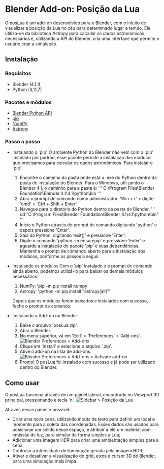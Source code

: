 # Blender Add-on: Posição da Lua
O posLua é um add-on desenvolvido para o Blender, com o intuito de visualizar a posição da Lua no céu para determinado lugar e tempo. Ele utiliza-se da biblioteca Astropy para calcular os dados astronômicos necessários e, utilizando a API do Blender, cria uma interface que permite o usuário criar a simulação.

## Instalação
### Requisitos
- Blender (4.1.1)
- Python (3,11,7)

### Pacotes e módulos
- [Blender Python API](https://docs.blender.org/api/current/index.html)
- [pip](https://pypi.org/project/pip/)
- [NumPy](https://numpy.org/)
- [Astropy](https://www.astropy.org/)

### Passo a passo
- Instalando o 'pip'
O ambiente Python do Blender não vem com o 'pip' instalado por padrão, esse pacote permite a instalação dos módulos que precisamos para calcular os dados astronômicos.
Para instalar o 'pip':
  1. Encontre o caminho da pasta onde está o .exe do Python dentro da pasta de instalação do Blender.
     Para o Windows, utilizando o Blender 4.1, o caminho para a pasta é:
     '''
     C:\Program Files\Blender Foundation\Blender 4.1\4.1\python\bin
     '''
  2. Abra o prompt de comando como administrador.
     'Win + r' > digite 'cmd' > 'Ctrl + Shift + Enter'
  3. Navegue para o diretório do Python dentro da pasta do Blender.
     '''
     cd "C:\Program Files\Blender Foundation\Blender 4.1\4.1\python\bin"
     '''
  4. Inicie o Python através do prompt de comando digitando 'python' e depois pressione 'Enter'.
  5. Saia do Python, digitando 'exit()' e pressione 'Enter'.
  6. Digite o comando 'python -m ensurepip' e pressione 'Enter' e aguarde a instalação do pacote 'pip' e suas dependências.
     Mantenha o prompt de comando aberto para a instalação dos módulos, conforme os passos a seguir.

- Instalando os módulos
  Com o 'pip' instalado e o prompt de comando ainda aberto, podemos utilizá-lo para baixar os demais módulos necessários.
  1. NumPy: 'pip -m pip install numpy'
  2. Astropy: 'python -m pip install "astropy[all]"'
 
  Depois que os módulos forem baixados e instalados com sucesso, feche o prompt de comando.

- Instalando o Add-on no Blender
  1. Baixe o arquivo 'posLua.zip'.
  2. Abra o Blender.
  3. No menu superior, vá em 'Edit' > 'Preferences' > 'Add-ons'.
     ![Blender Preferences > Add-ons](https://github.com/brunomarrega-usp/posicao-da-lua-blender/assets/165938265/05e6961d-a743-4a2c-b6f5-7de788886ddd)
  4. Clique em 'Install' e selecione o arquivo '.zip'.
  5. Ative o add-on na lista de add-ons.
     ![Blender Preferences > Add-ons > Activate add-on](https://github.com/brunomarrega-usp/posicao-da-lua-blender/assets/165938265/f8057b0f-68c3-4e88-af73-04e9fa5050ed) 
  6. Pronto! O posLua foi instalado com sucesso e já pode ser utilizado dentro do Blender.
 
## Como usar
O posLua funciona através de um painel lateral, encontrado no Viewport 3D principal, pressionando a tecla 'n'.
![Sidebar > Posição da Lua](https://github.com/brunomarrega-usp/posicao-da-lua-blender/assets/165938265/96aec90d-db8d-4f2d-97db-40a174f82c5f)

Através desse painel é possível:
- Criar uma nova cena, utilizando inputs de texto para definir um local e momento para a coleta das coordenadas. Esses dados são usados para posicionar um sólido nesse espaço, e atribuir a ele um material com emissão de luz, para simular de forma simples a Lua;
- Adicionar uma imagem HDR para criar uma ambientação simples para a cena;
- Controlar a intensidade de iluminação gerada pela imagem HDR;
- Ativar e desativar a visualização do grid, eixos e cursor 3D do Blender, para uma simulação mais limpa.













